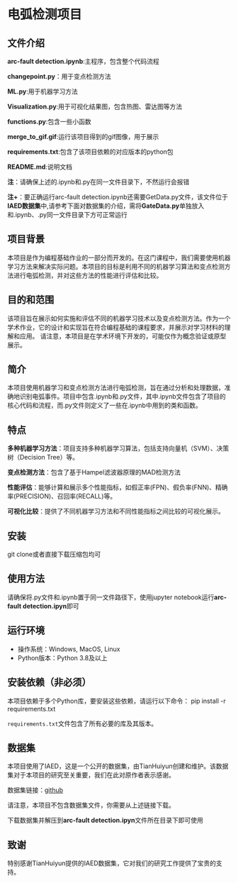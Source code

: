 # 电弧检测项目
## 文件介绍
**arc-fault detection.ipynb**:主程序，包含整个代码流程

**changepoint.py**：用于变点检测方法

**ML.py**:用于机器学习方法

**Visualization.py**:用于可视化结果图，包含热图、雷达图等方法

**functions.py**:包含一些小函数

**merge_to_gif.gif**:运行该项目得到的gif图像，用于展示

**requirements.txt**:包含了该项目依赖的对应版本的python包

**README.md**:说明文档

**注**：请确保上述的.ipynb和.py在同一文件目录下，不然运行会报错

**注+**：要正确运行arc-fault detection.ipynb还需要GetData.py文件，该文件位于**IAED数据集**中,请参考下面对数据集的介绍，需将**GateData.py**单独放入和.ipynb、.py同一文件目录下方可正常运行

## 项目背景

本项目是作为编程基础作业的一部分而开发的。在这门课程中，我们需要使用机器学习方法来解决实际问题。本项目的目标是利用不同的机器学习算法和变点检测方法进行电弧检测，并对这些方法的性能进行评估和比较。

## 目的和范围

该项目旨在展示如何实施和评估不同的机器学习技术以及变点检测方法。作为一个学术作业，它的设计和实现旨在符合编程基础的课程要求，并展示对学习材料的理解和应用。
请注意，本项目是在学术环境下开发的，可能仅作为概念验证或原型展示。

## 简介
本项目使用机器学习和变点检测方法进行电弧检测，旨在通过分析和处理数据，准确地识别电弧事件。项目中包含.ipynb和.py文件，其中.ipynb文件包含了项目的核心代码和流程，而.py文件则定义了一些在.ipynb中用到的类和函数。

## 特点
**多种机器学习方法**：项目支持多种机器学习算法，包括支持向量机（SVM）、决策树（Decision Tree）等。

**变点检测方法**：包含了基于Hampel滤波器原理的MAD检测方法

**性能评估**：能够计算和展示多个性能指标，如假正率(FPN)、假负率(FNN)、精确率(PRECISION)、召回率(RECALL)等。

**可视化比较**：提供了不同机器学习方法和不同性能指标之间比较的可视化展示。

## 安装
git clone或者直接下载压缩包均可

## 使用方法
请确保将.py文件和.ipynb置于同一文件路径下，使用jupyter notebook运行**arc-fault detection.ipyn**即可

## 运行环境

- 操作系统：Windows, MacOS, Linux
- Python版本：Python 3.8及以上

## 安装依赖（非必须）

本项目依赖于多个Python库，要安装这些依赖，请运行以下命令：
pip install -r requirements.txt

`requirements.txt`文件包含了所有必要的库及其版本。


## 数据集

本项目使用了IAED，这是一个公开的数据集，由TianHuiyun创建和维护。该数据集对于本项目的研究至关重要，我们在此对原作者表示感谢。

数据集链接：[github](https://github.com/inteverdata/IAED)

请注意，本项目不包含数据集文件，你需要从上述链接下载。

下载数据集并解压到**arc-fault detection.ipyn**文件所在目录下即可使用

## 致谢

特别感谢TianHuiyun提供的IAED数据集，它对我们的研究工作提供了宝贵的支持。

